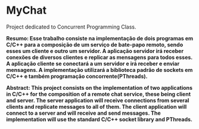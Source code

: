 # MyChat
Project dedicated to Concurrent Programming Class.

**Resumo: Esse trabalho consiste na implementação de dois programas em C/C++ para a composição de um serviço de bate-papo remoto, sendo esses um cliente e outro um servidor. A aplicação servidor irá receber conexões de diversos clientes e replicar as mensagens para todos esses. A aplicação cliente se conectará a um servidor e irá receber e enviar mensagens. A implementação utilizará a biblioteca padrão de sockets em C/C++ e também programação concorrente(PThreads).**

**Abstract: This project consists on the implementation of two applications in C/C++ for the composition of a remote chat service, these being client and server. The server application will receive connections from several clients and replicate messages to all of them. The client application will connect to a server and will receive and send messages. The implementation will use the standard C/C++ socket library and PThreads.**


